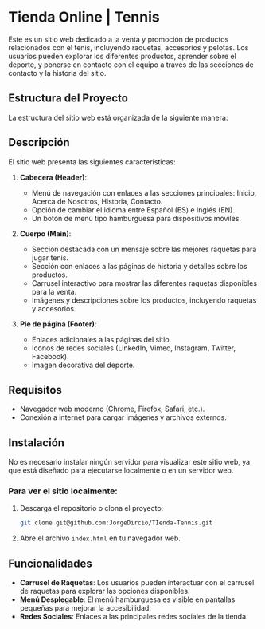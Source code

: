 # Tienda Online | Tennis

Este es un sitio web dedicado a la venta y promoción de productos relacionados con el tenis, incluyendo raquetas, accesorios y pelotas. Los usuarios pueden explorar los diferentes productos, aprender sobre el deporte, y ponerse en contacto con el equipo a través de las secciones de contacto y la historia del sitio.

## Estructura del Proyecto

La estructura del sitio web está organizada de la siguiente manera:

## Descripción

El sitio web presenta las siguientes características:

1. **Cabecera (Header)**:
    - Menú de navegación con enlaces a las secciones principales: Inicio, Acerca de Nosotros, Historia, Contacto.
    - Opción de cambiar el idioma entre Español (ES) e Inglés (EN).
    - Un botón de menú tipo hamburguesa para dispositivos móviles.

2. **Cuerpo (Main)**:
    - Sección destacada con un mensaje sobre las mejores raquetas para jugar tenis.
    - Sección con enlaces a las páginas de historia y detalles sobre los productos.
    - Carrusel interactivo para mostrar las diferentes raquetas disponibles para la venta.
    - Imágenes y descripciones sobre los productos, incluyendo raquetas y accesorios.

3. **Pie de página (Footer)**:
    - Enlaces adicionales a las páginas del sitio.
    - Iconos de redes sociales (LinkedIn, Vimeo, Instagram, Twitter, Facebook).
    - Imagen decorativa del deporte.

## Requisitos

- Navegador web moderno (Chrome, Firefox, Safari, etc.).
- Conexión a internet para cargar imágenes y archivos externos.

## Instalación

No es necesario instalar ningún servidor para visualizar este sitio web, ya que está diseñado para ejecutarse localmente o en un servidor web.

### Para ver el sitio localmente:

1. Descarga el repositorio o clona el proyecto:
    ```bash
    git clone git@github.com:JorgeDircio/TIenda-Tennis.git
    ```

2. Abre el archivo `index.html` en tu navegador web.

## Funcionalidades

- **Carrusel de Raquetas**: Los usuarios pueden interactuar con el carrusel de raquetas para explorar las opciones disponibles.
- **Menú Desplegable**: El menú hamburguesa es visible en pantallas pequeñas para mejorar la accesibilidad.
- **Redes Sociales**: Enlaces a las principales redes sociales de la tienda.


